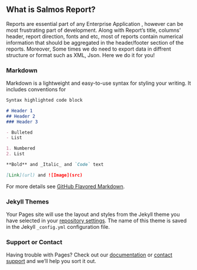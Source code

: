 ## What is Salmos Report?



Reports are essential part of any Enterprise Application , however can be most frustrating part of development. Along with Report’s title, columns' header, report direction, fonts and etc, most of reports contain numerical information that should be aggregated in the header/footer section of the reports. Moreover, Some times we do need to export data in diffrent structure or format such as XML, Json. Here we do it for you!


### Markdown

Markdown is a lightweight and easy-to-use syntax for styling your writing. It includes conventions for

```markdown
Syntax highlighted code block

# Header 1
## Header 2
### Header 3

- Bulleted
- List

1. Numbered
2. List

**Bold** and _Italic_ and `Code` text

[Link](url) and ![Image](src)
```

For more details see [GitHub Flavored Markdown](https://guides.github.com/features/mastering-markdown/).

### Jekyll Themes

Your Pages site will use the layout and styles from the Jekyll theme you have selected in your [repository settings](https://github.com/birddevelper/salmos-report-spring-boot-starter/settings/pages). The name of this theme is saved in the Jekyll `_config.yml` configuration file.

### Support or Contact

Having trouble with Pages? Check out our [documentation](https://docs.github.com/categories/github-pages-basics/) or [contact support](https://support.github.com/contact) and we’ll help you sort it out.
